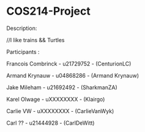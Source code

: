 # COS214-Project


Description:

//I like trains && Turtles

Participants :

Francois Combrinck - u21729752 - (CenturionLC)

Armand Krynauw - u04868286 - (Armand Krynauw)

Jake Mileham - u21692492 - (SharkmanZA)

Karel Olwage - uXXXXXXXX - (Klairgo)

Carlie VW - uXXXXXXXX - (CarlieVanWyk)

Carl ?? - u21444928 - (CarlDeWitt)
